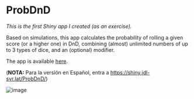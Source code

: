 # ProbDnD

*This is the first Shiny app I created (as an exercise).* 

Based on simulations, this app calculates the probability of rolling a given score (or a higher one) in DnD, combining (almost) unlimited numbers of up to 3 types of dice, and an (optional) modifier.

The app is available [here](https://shiny.jdl-svr.lat/ProbDnD_EN/).

(**NOTA:** Para la versión en Español, entra a https://shiny.jdl-svr.lat/ProbDnD/)


![image](https://user-images.githubusercontent.com/45215832/128649885-2d7c1fad-83e1-43df-a119-e84632cbcfeb.png)
